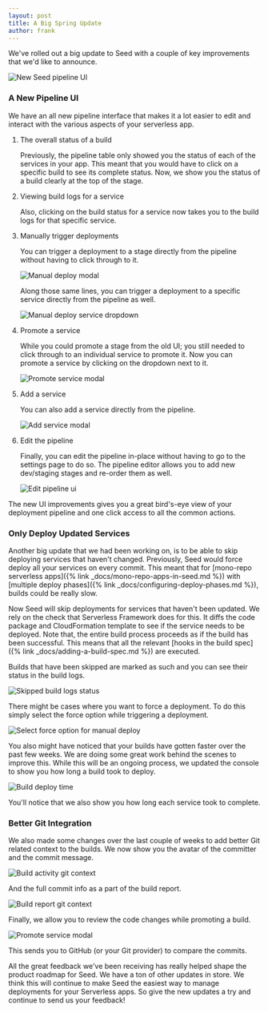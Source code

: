 ```yaml
---
layout: post
title: A Big Spring Update
author: frank
---
```


We've rolled out a big update to Seed with a couple of key improvements that we'd like to announce.

![New Seed pipeline UI](/assets/blog/a-big-spring-update/new-seed-pipeline-ui.png)

### A New Pipeline UI

We have an all new pipeline interface that makes it a lot easier to edit and interact with the various aspects of your serverless app.

1. The overall status of a build

   Previously, the pipeline table only showed you the status of each of the services in your app. This meant that you would have to click on a specific build to see its complete status. Now, we show you the status of a build clearly at the top of the stage.

2. Viewing build logs for a service

   Also, clicking on the build status for a service now takes you to the build logs for that specific service.

3. Manually trigger deployments

   You can trigger a deployment to a stage directly from the pipeline without having to click through to it.

   ![Manual deploy modal](/assets/blog/a-big-spring-update/manual-deploy-modal.png)

   Along those same lines, you can trigger a deployment to a specific service directly from the pipeline as well.

   ![Manual deploy service dropdown](/assets/blog/a-big-spring-update/manual-deploy-service-dropdown.png)

4. Promote a service

   While you could promote a stage from the old UI; you still needed to click through to an individual service to promote it. Now you can promote a service by clicking on the dropdown next to it.

   ![Promote service modal](/assets/blog/a-big-spring-update/promote-service-modal.png)

5. Add a service

   You can also add a service directly from the pipeline.

   ![Add service modal](/assets/blog/a-big-spring-update/add-service-modal.png)

6. Edit the pipeline

   Finally, you can edit the pipeline in-place without having to go to the settings page to do so. The pipeline editor allows you to add new dev/staging stages and re-order them as well.

   ![Edit pipeline ui](/assets/blog/a-big-spring-update/edit-pipeline-ui.png)

The new UI improvements gives you a great bird's-eye view of your deployment pipeline and one click access to all the common actions.


### Only Deploy Updated Services

Another big update that we had been working on, is to be able to skip deploying services that haven't changed. Previously, Seed would force deploy all your services on every commit. This meant that for [mono-repo serverless apps]({% link  _docs/mono-repo-apps-in-seed.md %}) with [multiple deploy phases]({% link _docs/configuring-deploy-phases.md %}), builds could be really slow.

Now Seed will skip deployments for services that haven't been updated. We rely on the check that Serverless Framework does for this. It diffs the code package and CloudFormation template to see if the service needs to be deployed. Note that, the entire build process proceeds as if the build has been successful. This means that all the relevant [hooks in the build spec]({% link _docs/adding-a-build-spec.md %}) are executed.

Builds that have been skipped are marked as such and you can see their status in the build logs.

![Skipped build logs status](/assets/blog/a-big-spring-update/skipped-build-logs-status.png)

There might be cases where you want to force a deployment. To do this simply select the force option while triggering a deployment.

![Select force option for manual deploy](/assets/blog/a-big-spring-update/select-force-option-for-manual-deploy.png)

You also might have noticed that your builds have gotten faster over the past few weeks. We are doing some great work behind the scenes to improve this. While this will be an ongoing process, we updated the console to show you how long a build took to deploy.

![Build deploy time](/assets/blog/a-big-spring-update/build-deploy-time.png)

You'll notice that we also show you how long each service took to complete.

### Better Git Integration

We also made some changes over the last couple of weeks to add better Git related context to the builds. We now show you the avatar of the committer and the commit message.

![Build activity git context](/assets/blog/a-big-spring-update/build-activity-git-context.png)

And the full commit info as a part of the build report.

![Build report git context](/assets/blog/a-big-spring-update/build-report-git-context.png)

Finally, we allow you to review the code changes while promoting a build.

![Promote service modal](/assets/blog/a-big-spring-update/promote-service-modal.png)

This sends you to GitHub (or your Git provider) to compare the commits.


All the great feedback we've been receiving has really helped shape the product roadmap for Seed. We have a ton of other updates in store. We think this will continue to make Seed the easiest way to manage deployments for your Serverless apps. So give the new updates a try and continue to send us your feedback!
